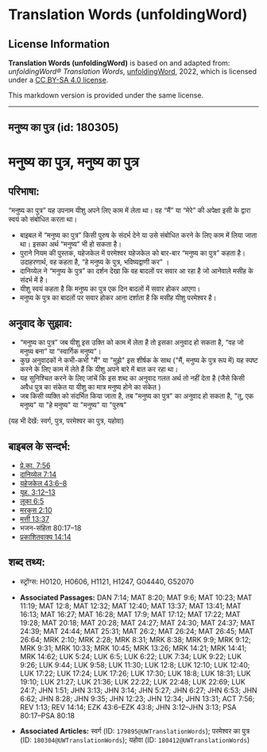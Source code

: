 # Translation Words (unfoldingWord)

## License Information

**Translation Words (unfoldingWord)** is based on and adapted from: _unfoldingWord® Translation Words_, [unfoldingWord](https://unfoldingword.org/utw), 2022, which is licensed under a [CC BY-SA 4.0 license](https://creativecommons.org/licenses/by-sa/4.0/legalcode.en).

This markdown version is provided under the same license.



--------------------------------

## मनुष्य का पुत्र (id: 180305)

मनुष्य का पुत्र, मनुष्य का पुत्र
================================

परिभाषा:
--------

“मनुष्य का पुत्र” यह उपनाम यीशु अपने लिए काम में लेता था। वह “मैं” या “मेरे” की अपेक्षा इसी के द्वारा स्वयं को संबोधित करता था।

* बाइबल में “मनुष्य का पुत्र” किसी पुरुष के संदर्भ देने या उसे संबोधित करने के लिए काम में लिया जाता था। इसका अर्थ “मनुष्य” भी हो सकता है।
* पुराने नियम की पुस्तक, यहेजकेल में परमेश्वर यहेजकेल को बार\-बार “मनुष्य का पुत्र” कहता है। उदाहरणार्थ, वह कहता है, “हे मनुष्य के पुत्र, भविष्यद्वाणी कर” ।
* दानिय्येल ने “मनुष्य के पुत्र” का दर्शन देखा कि वह बादलों पर सवार आ रहा है जो आनेवाले मसीह के संदर्भ में है।
* यीशु स्वयं कहता है कि मनुष्य का पुत्र एक दिन बादलों में सवार होकर आएगा।
* मनुष्य के पुत्र का बादलों पर सवार होकर आना दर्शाता है कि मसीह यीशु परमेश्वर है।

अनुवाद के सुझाव:
----------------

* “मनुष्य का पुत्र” जब यीशु इस उक्ति को काम में लेता है तो इसका अनुवाद हो सकता है, “वह जो मनुष्य बना” या “स्वार्गिक मनुष्य”।
* कुछ अनुवादकों ने कभी\-कभी "मैं" या "मुझे" इस शीर्षक के साथ ("मैं, मनुष्य के पुत्र रूप में) यह स्पष्ट करने के लिए काम में लेते हैं कि यीशु अपने बारे में बात कर रहा था।
* यह सुनिश्चित करने के लिए जांचें कि इस शब्द का अनुवाद गलत अर्थ तो नहीं देता है (जैसे किसी अवैध पुत्र का संकेत या यीशु का मात्र मनुष्य होने का संकेत )
* जब किसी व्यक्ति को संदर्भित किया जाता है, तब "मनुष्य का पुत्र" का अनुवाद हो सकता है, "तू, एक मनुष्य" या "हे मनुष्य" या "मनुष्य" या "पुरुष"

(यह भी देखें: स्वर्ग, पुत्र, परमेश्वर का पुत्र, यहोवा)

बाइबल के सन्दर्भ:
-----------------

* [प्रे.का. 7:56](https://ref.ly/Acts7:56)
* [दानिय्येल 7:14](https://ref.ly/Dan7:14)
* [यहेजकेल 43:6–8](https://ref.ly/Ezek43:6-Ezek43:8)
* [यूह. 3:12–13](https://ref.ly/John3:12-John3:13)
* [लूका 6:5](https://ref.ly/Luke6:5)
* [मरकुस 2:10](https://ref.ly/Mark2:10)
* [मत्ती 13:37](https://ref.ly/Matt13:37)
* भजन\-संहिता 80:17–18
* [प्रकाशितवाक्य 14:14](https://ref.ly/Rev0:0)

शब्द तथ्य:
----------

* स्ट्रोंग्स: H0120, H0606, H1121, H1247, G04440, G52070

* **Associated Passages:** DAN 7:14; MAT 8:20; MAT 9:6; MAT 10:23; MAT 11:19; MAT 12:8; MAT 12:32; MAT 12:40; MAT 13:37; MAT 13:41; MAT 16:13; MAT 16:27; MAT 16:28; MAT 17:9; MAT 17:12; MAT 17:22; MAT 19:28; MAT 20:18; MAT 20:28; MAT 24:27; MAT 24:30; MAT 24:37; MAT 24:39; MAT 24:44; MAT 25:31; MAT 26:2; MAT 26:24; MAT 26:45; MAT 26:64; MRK 2:10; MRK 2:28; MRK 8:31; MRK 8:38; MRK 9:9; MRK 9:12; MRK 9:31; MRK 10:33; MRK 10:45; MRK 13:26; MRK 14:21; MRK 14:41; MRK 14:62; LUK 5:24; LUK 6:5; LUK 6:22; LUK 7:34; LUK 9:22; LUK 9:26; LUK 9:44; LUK 9:58; LUK 11:30; LUK 12:8; LUK 12:10; LUK 12:40; LUK 17:22; LUK 17:24; LUK 17:26; LUK 17:30; LUK 18:8; LUK 18:31; LUK 19:10; LUK 21:27; LUK 21:36; LUK 22:22; LUK 22:48; LUK 22:69; LUK 24:7; JHN 1:51; JHN 3:13; JHN 3:14; JHN 5:27; JHN 6:27; JHN 6:53; JHN 6:62; JHN 8:28; JHN 9:35; JHN 12:23; JHN 12:34; JHN 13:31; ACT 7:56; REV 1:13; REV 14:14; EZK 43:6–EZK 43:8; JHN 3:12–JHN 3:13; PSA 80:17–PSA 80:18
* **Associated Articles:** स्वर्ग (ID: `179895@UWTranslationWords`); परमेश्वर का पुत्र (ID: `180304@UWTranslationWords`); यहोवा (ID: `180412@UWTranslationWords`)

